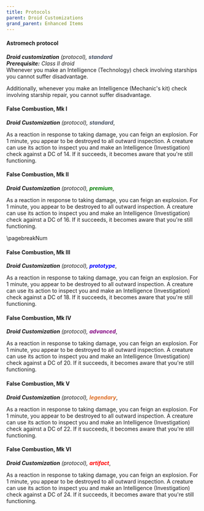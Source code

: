 ```yaml
---
title: Protocols
parent: Droid Customizations
grand_parent: Enhanced Items
---
```


#### Astromech protocol
_**Droid customization** (protocol), <font style="color:#4a5568">**standard**</font>_<br>
_**Prerequisite:** Class II droid_</font><br>
Whenever you make an Intelligence (Technology) check involving starships you cannot suffer disadvantage. 

Additionally, whenever you make an Intelligence (Mechanic's kit) check involving starship repair, you cannot suffer disadvantage.

#### False Combustion, Mk I
***Droid Customization** (protocol), <font style="color:#4a5568">**standard***</font>,

As a reaction in response to taking damage, you can feign an explosion. For 1 minute, you appear to be destroyed to all outward inspection. A creature can use its action to inspect you and make an Intelligence (Investigation) check against a DC of 14. If it succeeds, it becomes aware that you're still functioning.

#### False Combustion, Mk II
***Droid Customization** (protocol), <font style="color:green">**premium***</font>,

As a reaction in response to taking damage, you can feign an explosion. For 1 minute, you appear to be destroyed to all outward inspection. A creature can use its action to inspect you and make an Intelligence (Investigation) check against a DC of 16. If it succeeds, it becomes aware that you're still functioning.

\pagebreakNum

#### False Combustion, Mk III
***Droid Customization** (protocol), <font style="color:blue">**prototype***</font>,

As a reaction in response to taking damage, you can feign an explosion. For 1 minute, you appear to be destroyed to all outward inspection. A creature can use its action to inspect you and make an Intelligence (Investigation) check against a DC of 18. If it succeeds, it becomes aware that you're still functioning.

#### False Combustion, Mk IV
***Droid Customization** (protocol), <font style="color:purple">**advanced***</font>,

As a reaction in response to taking damage, you can feign an explosion. For 1 minute, you appear to be destroyed to all outward inspection. A creature can use its action to inspect you and make an Intelligence (Investigation) check against a DC of 20. If it succeeds, it becomes aware that you're still functioning.

#### False Combustion, Mk V
***Droid Customization** (protocol), <font style="color:#dd6b20">**legendary***</font>,

As a reaction in response to taking damage, you can feign an explosion. For 1 minute, you appear to be destroyed to all outward inspection. A creature can use its action to inspect you and make an Intelligence (Investigation) check against a DC of 22. If it succeeds, it becomes aware that you're still functioning.

#### False Combustion, Mk VI
***Droid Customization** (protocol), <font style="color:red">**artifact***</font>,

As a reaction in response to taking damage, you can feign an explosion. For 1 minute, you appear to be destroyed to all outward inspection. A creature can use its action to inspect you and make an Intelligence (Investigation) check against a DC of 24. If it succeeds, it becomes aware that you're still functioning. 